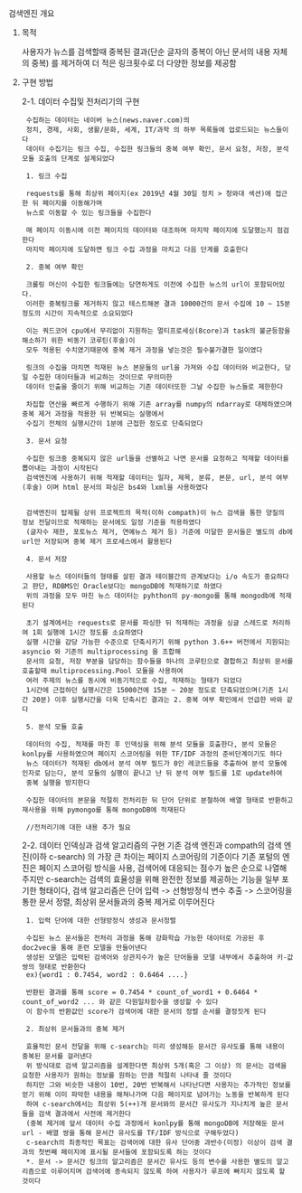 검색엔진 개요

1. 목적
		
	사용자가 뉴스를 검색할때 중복된 결과(단순 글자의 중복이 아닌 문서의 내용 자체의 중복)
	를 제거하여 더 적은 링크횟수로 더 다양한 정보를 제공함
		
2. 구현 방법
		
	2-1. 데이터 수집및 전처리기의 구현
		
		수집하는 데이터는 네이버 뉴스(news.naver.com)의
		정치, 경제, 사회, 생활/문화, 세계, IT/과학 의 하부 목록들에 업로드되는 뉴스들이다
		데이터 수집기는 링크 수집, 수집한 링크들의 중복 여부 확인, 문서 요청, 저장, 분석 모듈 호출의 단계로 설계되었다
		
		1. 링크 수집	
		
		requests를 통해 최상위 페이지(ex 2019년 4월 30일 정치 > 청와대 섹션)에 접근한 뒤 페이지를 이동해가며
		뉴스로 이동할 수 있는 링크들을 수집한다
		
		매 페이지 이동시에 이전 페이지의 데이터와 대조하며 마지막 페이지에 도달했는지 점검한다
		마지막 페이지에 도달하면 링크 수집 과정을 마치고 다음 단계를 호출한다	
		
		2. 중복 여부 확인
		
		크롤링 머신이 수집한 링크들에는 당연하게도 이전에 수집한 뉴스의 url이 포함되어있다.
		이러한 중복링크를 제거하지 않고 테스트해본 결과 10000건의 문서 수집에 10 ~ 15분 정도의 시간이 지속적으로 소요되었다
		
		이는 쿼드코어 cpu에서 무리없이 지원하는 멀티프로세싱(8core)과 task의 불균등함을 해소하기 위한 비동기 코루틴(후술)이 
		모두 적용된 수치였기때문에 중복 제거 과정을 넣는것은 필수불가결한 일이였다
		
		링크의 수집을 마치면 적재된 뉴스 본문들의 url을 가져와 수집 데이터와 비교한다, 당일 수집한 데이터들과 비교하는 것이므로 무의미한
		데이터 인출을 줄이기 위해 비교하는 기존 데이터또한 그날 수집한 뉴스들로 제한한다
		
		차집합 연산을 빠르게 수행하기 위해 기존 array를 numpy의 ndarray로 대체하였으며 중복 제거 과정을 적용한 뒤 반복되는 실행에서
		수집기 전체의 실행시간이 1분에 근접한 정도로 단축되었다

		3. 문서 요청
		
		수집한 링크중 중복되지 않은 url들을 선별하고 나면 문서를 요청하고 적재할 데이터를 뽑아내는 과정이 시작된다
		검색엔진에 사용하기 위해 적재할 데이터는 일자, 제목, 분류, 본문, url, 분석 여부(후술) 이며 html 문서의 파싱은 bs4와 lxml을 사용하였다
		
		
		검색엔진이 탑제될 상위 프로젝트의 목적(이하 compath)이 뉴스 검색을 통한 양질의 정보 전달이므로 적재하는 문서에도 일정 기준을 적용하였다
		(글자수 제한, 포토뉴스 제거, 연예뉴스 제거 등) 기준에 미달한 문서들은 별도의 db에 url만 저장되며 중복 제거 프로세스에서 활용된다
		
		4. 문서 저장
		
		사용할 뉴스 데이터들의 형태를 살핀 결과 테이블간의 관계보다는 i/o 속도가 중요하다고 판단, RDBMS인 Oracle보다는 mongoDB에 적재하기로 하였다
		위의 과정을 모두 마친 뉴스 데이터는 pyhthon의 py-mongo를 통해 mongodb에 적재된다 
		
		초기 설계에서는 requests로 문서를 파싱한 뒤 적재하는 과정을 싱글 스레드로 처리하여 1회 실행에 1시간 정도를 소요하였다 
		실행 시간을 감당 가능한 수준으로 단축시키기 위해 python 3.6++ 버전에서 지원되는 asyncio 와 기존의 multiprocessing 을 조합해
		문서의 요청, 저장 부분을 담당하는 함수들을 하나의 코루틴으로 결합하고 최상위 문서를 호출할때 multiprocessing.Pool 모듈을 사용하여 
		여러 주제의 뉴스를 동시에 비동기적으로 수집, 적재하는 형태가 되었다
		1시간에 근접하던 실행시간은 15000건에 15분 ~ 20분 정도로 단축되었으며(기존 1시간 20분) 이후 실행시간을 더욱 단축시킨 결과는 2. 중복 여부 확인에서 언급한 바와 같다
		
		5. 분석 모듈 호출
		
		데이터의 수집, 적재를 마친 후 인덱싱을 위해 분석 모듈을 호출한다, 분석 모듈은 konlpy를 사용하였으며 페이지 스코어링을 위한 TF/IDF 과정의 준비단계이기도 하다
		뉴스 데이터가 적재된 db에서 분석 여부 필드가 0인 레코드들을 추출하여 분석 모듈에 인자로 담는다, 분석 모듈의 실행이 끝나고 난 뒤 분석 여부 필드를 1로 update하여
		중복 실행을 방지한다
		
		수집한 데이터의 본문을 적절히 전처리한 뒤 단어 단위로 분철하여 배열 형태로 반환하고 재사용을 위해 pymongo를 통해 mongoDB에 적재된다
		
		//전처리기에 대한 내용 추가 필요
		
	2-2. 데이터 인덱싱과 검색 알고리즘의 구현
		기존 검색 엔진과 compath의 검색 엔진(이하 c-search) 의 가장 큰 차이는 페이지 스코어링의 기준이다
		기존 포털의 엔진은 페이지 스코어링 방식을 사용, 검색어에 대응되는 점수가 높은 순으로 나열해주지만 
		c-search는 검색의 효율성을 위해 완전한 정보를 제공하는 기능을 일부 포기한 형태이다,
		검색 알고리즘은 단어 입력 -> 선형방정식 변수 추출 -> 스코어링을 통한 문서 정렬, 최상위 문서들과의 중복 제거로 이루어진다
		
		1. 입력 단어에 대한 선형방정식 생성과 문서정렬
		
		수집된 뉴스 문서들은 전처리 과정을 통해 강화학습 가능한 데이터로 가공된 후 doc2vec을 통해 훈련 모델을 만들어낸다
		생성된 모델은 입력된 검색어와 상관지수가 높은 단어들을 모델 내부에서 추출하여 키-값 쌍의 형태로 반환한다
		ex){word1 : 0.7454, word2 : 0.6464 ....}
		
		반환된 결과를 통해 score = 0.7454 * count_of_word1 + 0.6464 * count_of_word2 ... 와 같은 다원일차함수을 생성할 수 있다
		이 함수의 반환값인 score가 검색어에 대한 문서의 정렬 순서를 결정짓게 된다
		
		2. 최상위 문서들과의 중복 제거
		
		효율적인 문서 전달을 위해 c-search는 미리 생성해둔 문서간 유사도를 통해 내용이 중복된 문서를 걸러낸다
		위 방식대로 검색 알고리즘을 설계한다면 최상위 5개(혹은 그 이상) 의 문서는 검색을 요청한 사용자가 원하는 정보를 원하는 만큼 적절히 나타내 줄 것이다
		하지만 그와 비슷한 내용이 10번, 20번 반복해서 나타난다면 사용자는 추가적인 정보를 얻기 위해 이미 파악한 내용을 해쳐나가며 다음 페이지로 넘어가는 노동을 반복하게 된다
		하여 c-search에서는 최상위 5(++)개 문서와의 문서간 유사도가 지나치게 높은 문서들을 검색 결과에서 사전에 제거한다
		(중복 제거에 앞서 데이터 수집 과정에서 konlpy를 통해 mongoDB에 저장해둔 문서url - 배열 쌍을 통해 문서간 유사도를 TF/IDF 방식으로 구해두었다)
		c-search의 최종적인 목표는 검색어에 대한 유사 단어중 과반수(미정) 이상이 검색 결과의 첫번째 페이지에 표시될 문서들에 포함되도록 하는 것이다		
		*. 문서 -> 문서간 링크의 알고리즘은 문서간 유사도 등의 변수를 사용한 별도의 알고리즘으로 이루어지며 검색어에 종속되지 않도록 하여 사용자가 루프에 빠지지 않도록 할 것이다
		
		
		
		
		
		
		
		
		
		
		
		
		
		
		
		




		
	
	
	
	
